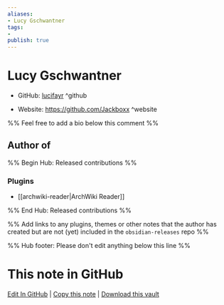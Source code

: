 ```yaml
---
aliases:
- Lucy Gschwantner
tags:
- 
publish: true
---
```


# Lucy Gschwantner

- GitHub: [lucifayr](https://github.com/lucifayr/) ^github
<!-- - Discord: `@` ^discord-->
- Website: <https://github.com/Jackboxx> ^website
<!-- - [[Publish sites|Publish site]]: <https://> ^publish-->

%% Feel free to add a bio below this comment %%


## Author of

%% Begin Hub: Released contributions %%
### Plugins
- [[archwiki-reader|ArchWiki Reader]]

%% End Hub: Released contributions %%

%% Add links to any plugins, themes or other notes that the author has created but are not (yet) included in the `obsidian-releases` repo %%

<!--
### Unlisted plugins
-->

<!--
### Others
-->

<!--
## Sponsor this author
-->

<!-- - [[GitHub sponsors]]: [Sponsor @lucifayr on GitHub Sponsors](https://github.com/sponsors/lucifayr) ^github-sponsor-->
<!-- - [[Buy me a coffee]]: <https://> ^buy-me-a-coffee-->
<!-- - [[PayPal]]: <https://> ^paypal-->
<!-- - [[Patreon]]: <https://> ^patreon-->

<!--
## Follow this author
-->

<!-- - [[YouTube Channels|On YouTube]]: <https://> ^youtube-->
<!-- - Twitter: <https://> ^twitter-->
<!-- - ... -->

%% Hub footer: Please don't edit anything below this line %%

# This note in GitHub

<span class="git-footer">[Edit In GitHub](https://github.dev/obsidian-community/obsidian-hub/blob/main/01%20-%20Community/People/lucifayr.md "git-hub-edit-note") | [Copy this note](https://raw.githubusercontent.com/obsidian-community/obsidian-hub/main/01%20-%20Community/People/lucifayr.md "git-hub-copy-note") | [Download this vault](https://github.com/obsidian-community/obsidian-hub/archive/refs/heads/main.zip "git-hub-download-vault") </span>
